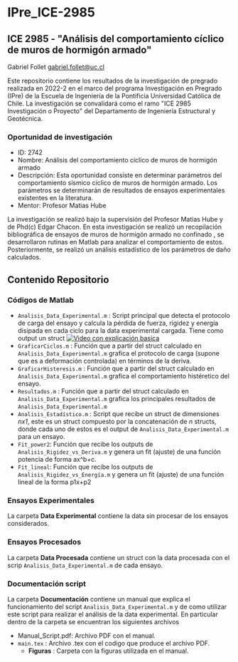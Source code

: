 # IPre_ICE-2985

## ICE 2985 - "Análisis del comportamiento cíclico de muros de hormigón armado"

Gabriel Follet  <gabriel.follet@uc.cl>

Este repositorio contiene los resultados de la investigación de pregrado realizada en 2022-2 en el marco del programa Investigación en Pregrado (IPre) de la Escuela de Ingeniería de la Pontificia Universidad Católica de Chile. La investigación se convalidará como el ramo "ICE 2985 Investigación o Proyecto" del Departamento de Ingeniería Estructural y Geotécnica.

### Oportunidad de investigación 

- ID:  	          2742
- Nombre:         Análisis del comportamiento cíclico de muros de hormigón armado
- Descripción:    Esta oportunidad consiste en determinar parámetros del comportamiento sísmico cíclico de muros de hormigón armado. Los parámetros se determinarán de                   resultados de ensayos experimentales existentes en la literatura.
- Mentor:         Profesor Matias Hube


La investigación se realizó bajo la supervisión del Profesor Matias Hube y de Phd(c) Edgar Chacon.
En esta investigación se realizó un recopilación bibliográfica de ensayos de muros de hormigón armado no confinado , se desarrollaron rutinas en Matlab para analizar el comportamiento de estos. Posteriormente, se realizó un análisis estadístico de los parámetros de daño calculados.

## Contenido Repositorio

### Códigos de Matlab
 
 - `Analisis_Data_Experimental.m` : Script principal que detecta el protocolo de carga del ensayo y calcula la pérdida de fuerza, rígidez y energía disipada en cada                                       ciclo para la data experimental cargada. Tiene como output un struct
 [![Video con explicación basica](https://img.youtube.com/vi/YOUTUBE_VIDEO_ID_HERE/0.jpg)](https://youtu.be/MuPzLEvHQS0)
 - `GraficarCiclos.m`             : Función que a partir del struct calculado en `Analisis_Data_Experimental.m` grafica el protocolo de carga (supone que es a                                             deformación controlada) en términos de la deriva.
 - `GraficarHisteresis.m`         : Función que a partir del struct calculado en `Analisis_Data_Experimental.m` grafica el comportamiento histéretico del ensayo.
 - `Resultados.m`                 : Función que a partir del struct calculado en `Analisis_Data_Experimental.m` grafica los principales resultados de                                                   `Analisis_Data_Experimental.m`
 - `Analisis_Estadístico.m` : Script que recibe un struct de dimensiones *nx1*, este es  un struct compuesto por la concatenación de *n* structs, donde cada uno                                       de estos es el output de `Analisis_Data_Experimental.m` para un ensayo.
 - `Fit_power2`:  Función que recibe los outputs de `Analisis_Rigidez_vs_Deriva.m` y genera un fit (ajuste) de una función potencia de forma ax^b+c.
 - `Fit_lineal`:  Función que recibe los outputs de `Analisis_Rigidez_vs_Energía.m` y genera un fit (ajuste) de una función lineal de la forma p1x+p2
 
 ### Ensayos Experimentales
 
 La carpeta **Data Experimental** contiene la data sin procesar de los ensayos considerados.
 
 ### Ensayos Procesados

 La carpeta **Data Procesada** contiene un struct con la data procesada con el scrip `Analisis_Data_Experimental.m` de cada ensayo.
 
 ### Documentación script ##
 La carpeta **Documentación** contiene un manual que explica el funcionamiento del script `Analisis_Data_Experimental.m` y de como utilizar este script para realizar el análisis de la data experimental. 
 En particular dentro de la carpeta se encuentran los siguientes archivos
 - Manual_Script.pdf: Archivo PDF con el manual.
 - `main.tex` : Archivo .tex con el codigo que produce el archivo PDF.
    - **Figuras** : Carpeta con la figuras utilizada en el manual.
